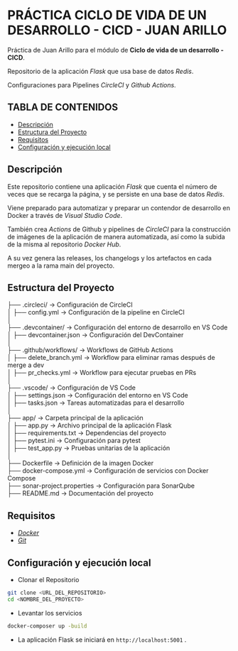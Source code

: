 # PRÁCTICA CICLO DE VIDA DE UN DESARROLLO - CICD - JUAN ARILLO

Práctica de Juan Arillo para el módulo de **Ciclo de vida de un desarrollo - CICD**.

Repositorio de la aplicación *Flask* que usa base de datos *Redis*.

Configuraciones para Pipelines *CircleCI* y *Github Actions*.

## TABLA DE CONTENIDOS

- [Descripción](#descripción)
- [Estructura del Proyecto](#estructura-del-proyecto)
- [Requisitos](#requisitos)
- [Configuración y ejecución local](#configuración-y-ejecución-local)

## Descripción

Este repositorio contiene una aplicación *Flask* que cuenta el número de veces que se recarga la página, y se persiste en una base de datos *Redis*.

Viene preparado para automatizar y preparar un contendor de desarrollo en Docker a través de *Visual Studio Code*.

También crea *Actions* de Github y pipelines de *CircleCI* para la construcción de imágenes de la aplicación de manera automatizada, así como la subida de la misma al repositorio *Docker Hub*.  

A su vez genera las releases, los changelogs y los artefactos en cada mergeo a la rama main del proyecto.

## Estructura del Proyecto

├── .circleci/                      -> Configuración de CircleCI  
│   ├── config.yml                  -> Configuración de la pipeline en CircleCI  
│  
├── .devcontainer/                  -> Configuración del entorno de desarrollo en VS Code  
│   ├── devcontainer.json           -> Configuración del DevContainer  
│  
├── .github/workflows/               -> Workflows de GitHub Actions  
│   ├── delete_branch.yml            -> Workflow para eliminar ramas después de merge a dev  
│   ├── pr_checks.yml                -> Workflow para ejecutar pruebas en PRs  
│  
├── .vscode/                         -> Configuración de VS Code  
│   ├── settings.json                -> Configuración del entorno en VS Code  
│   ├── tasks.json                   -> Tareas automatizadas para el desarrollo  
│  
├── app/                             -> Carpeta principal de la aplicación  
│   ├── app.py                       -> Archivo principal de la aplicación Flask  
│   ├── requirements.txt             -> Dependencias del proyecto  
│   ├── pytest.ini                   -> Configuración para pytest  
│   ├── test_app.py                  -> Pruebas unitarias de la aplicación  
│  
├── Dockerfile                       -> Definición de la imagen Docker  
├── docker-compose.yml               -> Configuración de servicios con Docker Compose  
├── sonar-project.properties         -> Configuración para SonarQube  
├── README.md                        -> Documentación del proyecto  

## Requisitos

- [*Docker*](https://www.docker.com/)
- [*Git*](https://git-scm.com/)

## Configuración y ejecución local

- Clonar el Repositorio

```bash
git clone <URL_DEL_REPOSITORIO>
cd <NOMBRE_DEL_PROYECTO>
```

- Levantar los servicios

```bash
docker-composer up -build
```

- La aplicación Flask se iniciará en `http://localhost:5001` .

